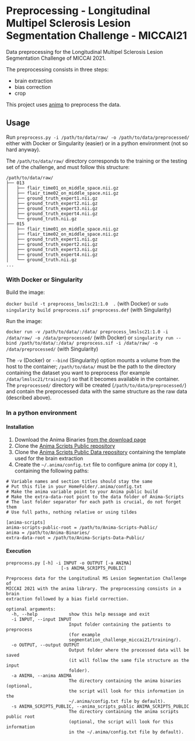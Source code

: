 # Preprocessing - Longitudinal Multipel Sclerosis Lesion Segmentation Challenge - MICCAI21

Data preprocessing for the Longitudinal Multipel Sclerosis Lesion Segmentation Challenge of MICCAI 2021.

The preprocessing consists in three steps:
 - brain extraction
 - bias correction
 - crop

This project uses [anima](https://anima.irisa.fr/) to preprocess the data.

## Usage

Run `preprocess.py -i /path/to/data/raw/ -o /path/to/data/preprocessed/` either with Docker or Singularity (easier) or in a python environment (not so hard anyway).

The `/path/to/data/raw/` directory corresponds to the training or the testing set of the challenge, and must follow this structure:

```
/path/to/data/raw/
├── 013
│   ├── flair_time01_on_middle_space.nii.gz
│   ├── flair_time02_on_middle_space.nii.gz
│   ├── ground_truth_expert1.nii.gz
│   ├── ground_truth_expert2.nii.gz
│   ├── ground_truth_expert3.nii.gz
│   ├── ground_truth_expert4.nii.gz
│   └── ground_truth.nii.gz
├── 015
│   ├── flair_time01_on_middle_space.nii.gz
│   ├── flair_time02_on_middle_space.nii.gz
│   ├── ground_truth_expert1.nii.gz
│   ├── ground_truth_expert2.nii.gz
│   ├── ground_truth_expert3.nii.gz
│   ├── ground_truth_expert4.nii.gz
│   └── ground_truth.nii.gz
...
```
### With Docker or Singularity

Build the image:

`docker build -t preprocess_lmslsc21:1.0  .` (with Docker)
 or
`sudo singularity build preprocess.sif preprocess.def` (with Singularity)

Run the image:

`docker run -v /path/to/data/:/data/ preprocess_lmslsc21:1.0 -i /data/raw/ -o /data/preprocessed/` (with Docker)
 or
`singularity run --bind /path/to/data/:/data/ preprocess.sif -i /data/raw/ -o /data/preprocessed/` (with Singularity)

The `-v` (Docker) or `--bind` (Singularity) option mounts a volume from the host to the container; `/path/to/data/` must be the path to the directory containing the dataset you want to preprocess (for example `/data/lmslsc21/training/`) so that it becomes available in the container.
The `preprocessed/` directory will be created (`/path/to/data/preprocessed/`) and contain the preprocessed data with the same structure as the raw data (described above).

### In a python environment

#### Installation

 1. Download the Anima Binaries [from the download page](https://anima.irisa.fr/downloads/)
 2. Clone the [Anima Scripts Public repository](https://github.com/Inria-Visages/Anima-Scripts-Public)
 3. Clone the [Anima Scripts Public Data repository](https://github.com/Inria-Visages/Anima-Scripts-Data-Public/) containing the template used for the brain extraction
 4. Create the `~/.anima/config.txt` file to configure anima (or copy it ), containing the following paths:
 

```
# Variable names and section titles should stay the same
# Put this file in your HomeFolder/.anima/config.txt
# Make the anima variable point to your Anima public build
# Make the extra-data-root point to the data folder of Anima-Scripts
# The last folder separator for each path is crucial, do not forget them
# Use full paths, nothing relative or using tildes 

[anima-scripts]
anima-scripts-public-root = /path/to/Anima-Scripts-Public/
anima = /path/to/Anima-Binaries/
extra-data-root = /path/to/Anima-Scripts-Data-Public/
```
#### Execution


```
preprocess.py [-h] -i INPUT -o OUTPUT [-a ANIMA]
                     [-s ANIMA_SCRIPTS_PUBLIC]

Preprocess data for the Longitudinal MS Lesion Segmentation Challenge of
MICCAI 2021 with the anima library. The preprocessing consists in a brain
extraction followed by a bias field correction.

optional arguments:
  -h, --help            show this help message and exit
  -i INPUT, --input INPUT
                        Input folder containing the patients to preprocess
                        (for example
                        segmentation_challenge_miccai21/training/).
  -o OUTPUT, --output OUTPUT
                        Output folder where the processed data will be saved
                        (it will follow the same file structure as the input
                        folder).
  -a ANIMA, --anima ANIMA
                        The directory containing the anima binaries (optional,
                        the script will look for this information in the
                        ~/.anima/config.txt file by default).
  -s ANIMA_SCRIPTS_PUBLIC, --anima_scripts_public ANIMA_SCRIPTS_PUBLIC
                        The directory containing the anima scripts public root
                        (optional, the script will look for this information
                        in the ~/.anima/config.txt file by default).
```